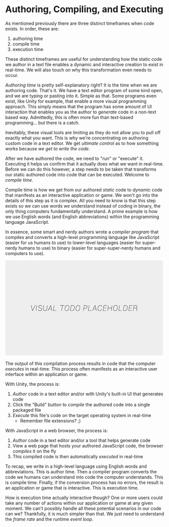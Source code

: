 # Authoring, Compiling, and Executing

As mentioned previously there are three distinct timeframes when code exists. In order, these are:
1. authoring time
2. compile time
3. execution time

These distinct timeframes are useful for understanding how the static code we author in a text file enables a dynamic and interactive creation to exist in real-time. We will also touch on why this transformation even needs to occur.

*Authoring time* is pretty self-explanatory right? It is the time when we are authoring code. That's it. We have a text editor program of some kind open, and we are typing or pasting into it. Simple as that. Some programs even exist, like Unity for example, that enable a more visual programming approach. This simply means that the program has some amount of UI interaction that enables you as the author to *generate* code in a non-text based way. Admittedly, this is often more fun than text-based programming... but there is a catch.

Inevitably, these visual tools are limiting as they do not allow you to pull off exactly what you want. This is why we're concentrating on authoring custom code in a text editor. We get *ultimate control* as to how something works because *we get to write the code*.

After we have authored the code, we need to "run" or "execute" it. Executing it helps us confirm that it actually does what we want in real-time. Before we can do this however, a step needs to be taken that transforms our static authored code into code that can be executed. Welcome to *compile time*.

Compile time is how we get from our authored *static* code to *dynamic* code that manifests as an interactive application or game. We won't go into the details of this step as it is complex. All you need to know is that this step exists so *we* can use words *we* understand instead of coding in binary, the only thing computers fundamentally understand. A prime example is how we use English words (and English abbreviations) within the programming language JavaScript.

In essence, some smart and nerdy authors wrote a *compiler program* that compiles and converts a high-level programming language like JavaScript (easier for us humans to use) to lower-level languages (easier for super-nerdy humans to use) to binary (easier for super-super-nerdy humans and computers to use).

![alt text](../assets/visual-todo-placeholder.jpg "Author > Compile > Run")

The output of this compilation process results in code that the computer *executes* in real-time. This process often manifests as an interactive user interface within an application or game.

With Unity, the process is:
1. *Author* code in a text editor and/or with Unity's built-in UI that generates code
2. Click the "Build" button to *compile* the authored code into a single packaged file
3. *Execute* this file's code on the target operating system in real-time
    - Remember file extensions? ;)

With JavaScript in a web browser, the process is:
1. *Author* code in a text editor and/or a tool that helps generate code
2. View a web page that hosts your authored JavaScript code, the browser *compiles* it on the fly
3. This compiled code is then automatically *executed* in real-time 

To recap, we write in a high-level language using English words and abbreviations. This is author time. Then a compiler program converts the code we humans can understand into code the computer understands. This is compile time. Finally, if the conversion process has no errors, the result is an application or game that is interactive. This is execution time.

How is execution time actually interactive though? One or more users could take any number of actions within our application or game at any given moment. We can't possibly handle all these potential scenarios in our code can we? Thankfully, it is much simpler than that. We just need to understand the *frame rate* and the runtime *event loop*.
